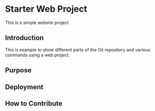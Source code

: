 # Starter Web Project

This is a simple website project

## Introduction

This is example to show different parts of the Git repository and various commands using a web project.

## Purpose

## Deployment

## How to Contribute
